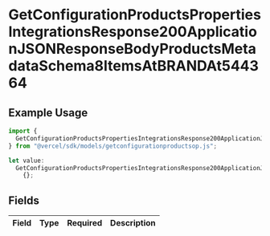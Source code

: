 # GetConfigurationProductsPropertiesIntegrationsResponse200ApplicationJSONResponseBodyProductsMetadataSchema8ItemsAtBRANDAt544364

## Example Usage

```typescript
import {
  GetConfigurationProductsPropertiesIntegrationsResponse200ApplicationJSONResponseBodyProductsMetadataSchema8ItemsAtBRANDAt544364,
} from "@vercel/sdk/models/getconfigurationproductsop.js";

let value:
  GetConfigurationProductsPropertiesIntegrationsResponse200ApplicationJSONResponseBodyProductsMetadataSchema8ItemsAtBRANDAt544364 =
    {};
```

## Fields

| Field       | Type        | Required    | Description |
| ----------- | ----------- | ----------- | ----------- |